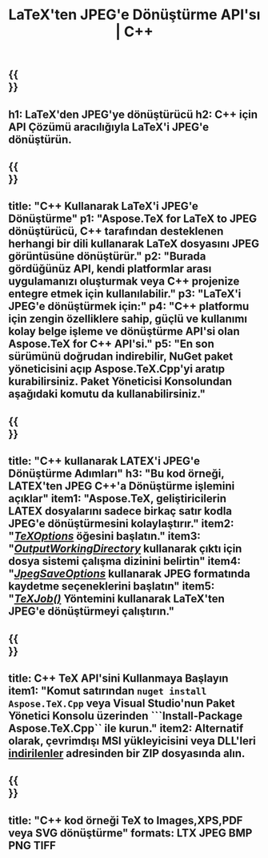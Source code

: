 ﻿---
translation: true
template: /_templates/_conversion-child-cpp.md
title: LaTeX'ten JPEG'e Dönüştürme API'sı | C++
description: LaTeX'ten JPEG'e dönüştürme işlevi. Bu şirket içi C++ kitaplığını projenize entegre edin veya LaTeX'i JPEG'e dönüştürmek için platformlar arası uygulamaları kullanın.
keywords: jpeg api cpp için lateks, latex2jpeg c++ entegre
url: /cpp/conversion/latex-to-jpeg/
family: tex
platformtag: cpp
feature: conversion
informat: LATEX
outformat: JPEG
otherformats: BMP PNG TIFF PDF SVG XPS
---

{{<section banner>}}
---
h1: LaTeX'den JPEG'ye dönüştürücü
h2: C++ için API Çözümü aracılığıyla LaTeX'i JPEG'e dönüştürün.
---

{{<section overview>}}
---
title: "C++ Kullanarak LaTeX'i JPEG'e Dönüştürme"
p1: "Aspose.TeX for LaTeX to JPEG dönüştürücü, C++ tarafından desteklenen herhangi bir dili kullanarak LaTeX dosyasını JPEG görüntüsüne dönüştürür."
p2: "Burada gördüğünüz API, kendi platformlar arası uygulamanızı oluşturmak veya C++ projenize entegre etmek için kullanılabilir."
p3: "LaTeX'i JPEG'e dönüştürmek için:"
p4: "C++ platformu için zengin özelliklere sahip, güçlü ve kullanımı kolay belge işleme ve dönüştürme API'si olan Aspose.TeX for C++ API'si."
p5: "En son sürümünü doğrudan indirebilir, NuGet paket yöneticisini açıp Aspose.TeX.Cpp'yi aratıp kurabilirsiniz. Paket Yöneticisi Konsolundan aşağıdaki komutu da kullanabilirsiniz."
---

{{<section feature1>}}
---
title: "C++ kullanarak LATEX'i JPEG'e Dönüştürme Adımları"
h3: "Bu kod örneği, LATEX'ten JPEG C++'a Dönüştürme işlemini açıklar"
item1: "Aspose.TeX, geliştiricilerin LATEX dosyalarını sadece birkaç satır kodla JPEG'e dönüştürmesini kolaylaştırır."
item2: "[*TeXOptions*](https://reference.aspose.com/tex/cpp/class/aspose.te_x.te_x_options) öğesini başlatın."
item3: "[*OutputWorkingDirectory*](https://reference.aspose.com/tex/cpp/class/aspose.te_x.te_x_options#aa4f4ea6dab7db5ba1b40800495f16f63) kullanarak çıktı için dosya sistemi çalışma dizinini belirtin"
item4: "[*JpegSaveOptions*](https://reference.aspose.com/tex/cpp/class/aspose.te_x.presentation.image.jpeg_save_options) kullanarak JPEG formatında kaydetme seçeneklerini başlatın"
item5: "[*TeXJob()*](https://reference.aspose.com/tex/cpp/class/aspose.te_x.te_x_job) Yöntemini kullanarak LaTeX'ten JPEG'e dönüştürmeyi çalıştırın."
---

{{<section feature2>}}
---
title: C++ TeX API'sini Kullanmaya Başlayın
item1: "Komut satırından ```nuget install Aspose.TeX.Cpp``` veya Visual Studio'nun Paket Yönetici Konsolu üzerinden ```Install-Package Aspose.TeX.Cpp`` ile kurun."
item2: Alternatif olarak, çevrimdışı MSI yükleyicisini veya DLL'leri [indirilenler](https://downloads.aspose.com/tex/cpp) adresinden bir ZIP dosyasında alın.
---

{{<section widget>}}
---
title: "C++ kod örneği TeX to Images,XPS,PDF veya SVG dönüştürme"
formats: LTX JPEG BMP PNG TIFF
---

